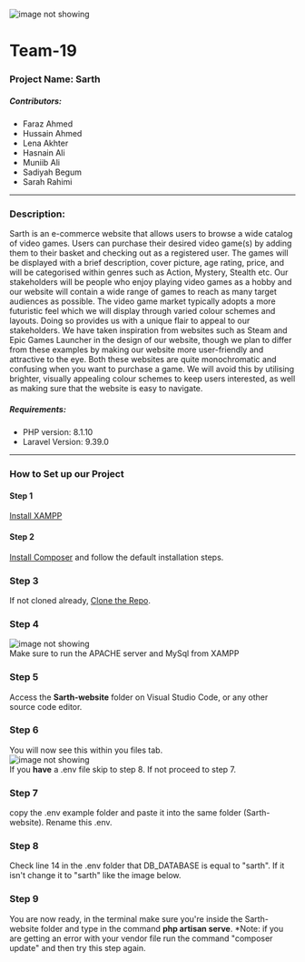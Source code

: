 ![image not showing](https://pbs.twimg.com/media/FizwZdTXEAEMDPX.jpg)
# Team-19

### Project Name: Sarth

##### Contributors:

* Faraz Ahmed
* Hussain Ahmed
* Lena Akhter
* Hasnain Ali
* Muniib Ali
* Sadiyah Begum
* Sarah Rahimi

---

### Description:

Sarth is an e-commerce website that allows users to browse a wide catalog of video games. Users can purchase their desired video game(s) by adding them to their basket and checking out as a registered user. The games will be displayed with a brief description, cover picture, age rating, price, and will be categorised within genres such as Action, Mystery, Stealth etc. Our stakeholders will be people who enjoy playing video games as a hobby and our website will contain a wide range of games to reach as many target audiences as possible. The video game market typically adopts a more futuristic feel which we will display through varied colour schemes and layouts. Doing so provides us with a unique flair to appeal to our stakeholders. We have taken inspiration from websites such as Steam and Epic Games Launcher in the design of our website, though we plan to differ from these examples by making our website more user-friendly and attractive to the eye. Both these websites are quite monochromatic and confusing when you want to purchase a game. We will avoid this by utilising brighter, visually appealing colour schemes to keep users interested, as well as making sure that the website is easy to navigate.

##### Requirements: 
- PHP version: 8.1.10
- Laravel Version: 9.39.0

---

### How to Set up our Project

#### Step 1 
[Install XAMPP](https://www.apachefriends.org/download.html)  

#### Step 2 
[Install Composer](https://getcomposer.org/download/) and follow the default installation steps.  
### Step 3 
If not cloned already, [Clone the Repo](https://github.com/lenaakhter/Team-19).  
### Step 4 
![image not showing](https://pbs.twimg.com/media/Fi55R0vWAAE8XQb?format=png&name=small) <br>
Make sure to run the APACHE server and MySql from XAMPP 
### Step 5
Access the **Sarth-website** folder on Visual Studio Code, or any other source code editor.
### Step 6
You will now see this within you files tab. <br>
![image not showing](https://pbs.twimg.com/media/Fi55R0vWAAE8XQb?format=png&name=small) <br>
If you **have** a .env file skip to step 8. If not proceed to step 7.
### Step 7
copy the .env example folder and paste it into the same folder (Sarth-website). Rename this .env.
### Step 8
Check line 14 in the .env folder that DB_DATABASE is equal to "sarth". If it isn't change it to "sarth" like the image below.
### Step 9
You are now ready, in the terminal make sure you're inside the Sarth-website folder and type in the command **php artisan serve**.
*Note: if you are getting an error with your vendor file run the command "composer update" and then try this step again.

